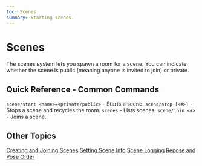 ```yaml
---
toc: Scenes
summary: Starting scenes.
---
```

# Scenes

The scenes system lets you spawn a room for a scene.  You can indicate whether the scene is public (meaning anyone is invited to join) or private.

## Quick Reference - Common Commands

`scene/start <name>=<private/public>` - Starts a scene.
`scene/stop [<#>]` - Stops a scene and recycles the room.
`scenes` - Lists scenes.
`scene/join <#>` - Joins a scene.

## Other Topics

[Creating and Joining Scenes](/help/scenes/creating)
[Setting Scene Info](/help/scenes/info)
[Scene Logging](/help/scenes/logging)
[Repose and Pose Order](/help/pose/repose)